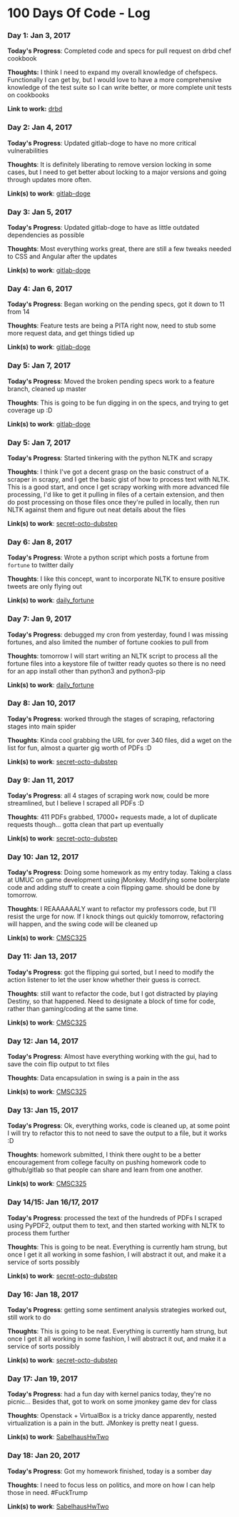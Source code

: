 # 100 Days Of Code - Log

### Day 1: Jan 3, 2017

**Today's Progress**: Completed code and specs for pull request on drbd chef cookbook

**Thoughts:** I think I need to expand my overall knowledge of chefspecs. Functionally I can get by, but I would love to have a more comprehensive knowledge of the test suite so I can write better, or more complete unit tests on cookbooks

**Link to work:** [drbd](https://github.com/chef-cookbooks/drbd/pull/8)

### Day 2: Jan 4, 2017

**Today's Progress**: Updated gitlab-doge to have no more critical vulnerabilities

**Thoughts**: It is definitely liberating to remove version locking in some cases, but I need to get better about locking to a major versions and going through updates more often.

**Link(s) to work**: [gitlab-doge](https://github.com/esabelhaus/gitlab-doge)

### Day 3: Jan 5, 2017

**Today's Progress**: Updated gitlab-doge to have as little outdated dependencies as possible

**Thoughts**: Most everything works great, there are still a few tweaks needed to CSS and Angular after the updates

**Link(s) to work**: [gitlab-doge](https://github.com/esabelhaus/gitlab-doge)

### Day 4: Jan 6, 2017

**Today's Progress**: Began working on the pending specs, got it down to 11 from 14

**Thoughts**: Feature tests are being a PITA right now, need to stub some more request data, and get things tidied up

**Link(s) to work**: [gitlab-doge](https://github.com/esabelhaus/gitlab-doge)

### Day 5: Jan 7, 2017

**Today's Progress**: Moved the broken pending specs work to a feature branch, cleaned up master

**Thoughts**: This is going to be fun digging in on the specs, and trying to get coverage up :D

**Link(s) to work**: [gitlab-doge](https://github.com/esabelhaus/gitlab-doge)

### Day 5: Jan 7, 2017

**Today's Progress**: Started tinkering with the python NLTK and scrapy

**Thoughts**: I think I've got a decent grasp on the basic construct of a scraper in scrapy, and I get the basic gist of how to process text with NLTK. This is a good start, and once I get scrapy working with more advanced file processing, I'd like to get it pulling in files of a certain extension, and then do post processing on those files once they're pulled in locally, then run NLTK against them and figure out neat details about the files

**Link(s) to work**: [secret-octo-dubstep](https://github.com/esabelhaus/secret-octo-dubstep)

### Day 6: Jan 8, 2017

**Today's Progress**: Wrote a python script which posts a fortune from `fortune` to twitter daily

**Thoughts**: I like this concept, want to incorporate NLTK to ensure positive tweets are only flying out

**Link(s) to work**: [daily_fortune](https://github.com/esabelhaus/daily_fortune)

### Day 7: Jan 9, 2017

**Today's Progress**: debugged my cron from yesterday, found I was missing fortunes, and also limited the number of fortune cookies to pull from

**Thoughts**: tomorrow I will start writing an NLTK script to process all the fortune files into a keystore file of twitter ready quotes so there is no need for an app install other than python3 and python3-pip

**Link(s) to work**: [daily_fortune](https://github.com/esabelhaus/daily_fortune)

### Day 8: Jan 10, 2017

**Today's Progress**: worked through the stages of scraping, refactoring stages into main spider

**Thoughts**: Kinda cool grabbing the URL for over 340 files, did a wget on the list for fun, almost a quarter gig worth of PDFs :D

**Link(s) to work**: [secret-octo-dubstep](https://github.com/esabelhaus/secret-octo-dubstep)

### Day 9: Jan 11, 2017

**Today's Progress**: all 4 stages of scraping work now, could be more streamlined, but I believe I scraped all PDFs :D

**Thoughts**: 411 PDFs grabbed, 17000+ requests made, a lot of duplicate requests though... gotta clean that part up eventually

**Link(s) to work**: [secret-octo-dubstep](https://github.com/esabelhaus/secret-octo-dubstep)

### Day 10: Jan 12, 2017

**Today's Progress**: Doing some homework as my entry today. Taking a class at UMUC on game development using jMonkey. Modifying some boilerplate code and adding stuff to create a coin flipping game. should be done by tomorrow.

**Thoughts**: I REAAAAAALY want to refactor my professors code, but I'll resist the urge for now. If I knock things out quickly tomorrow, refactoring will happen, and the swing code will be cleaned up

**Link(s) to work**: [CMSC325](https://github.com/esabelhaus-homework/CMSC325)

### Day 11: Jan 13, 2017

**Today's Progress**: got the flipping gui sorted, but I need to modify the action listener to let the user know whether their guess is correct.

**Thoughts**: still want to refactor the code, but I got distracted by playing Destiny, so that happened. Need to designate a block of time for code, rather than gaming/coding at the same time.

**Link(s) to work**: [CMSC325](https://github.com/esabelhaus-homework/CMSC325)

### Day 12: Jan 14, 2017

**Today's Progress**: Almost have everything working with the gui, had to save the coin flip output to txt files

**Thoughts**: Data encapsulation in swing is a pain in the ass

**Link(s) to work**: [CMSC325](https://github.com/esabelhaus-homework/CoinFlipping)

### Day 13: Jan 15, 2017

**Today's Progress**: Ok, everything works, code is cleaned up, at some point I will try to refactor this to not need to save the output to a file, but it works :D

**Thoughts**: homework submitted, I think there ought to be a better encouragement from college faculty on pushing homework code to github/gitlab so that people can share and learn from one another.

**Link(s) to work**: [CMSC325](https://github.com/esabelhaus-homework/CoinFlipping)

### Day 14/15: Jan 16/17, 2017

**Today's Progress**: processed the text of the hundreds of PDFs I scraped using PyPDF2, output them to text, and then started working with NLTK to process them further

**Thoughts**: This is going to be neat. Everything is currently ham strung, but once I get it all working in some fashion, I will abstract it out, and make it a service of sorts possibly

**Link(s) to work**: [secret-octo-dubstep](https://github.com/esabelhaus/secret-octo-dubstep)

### Day 16: Jan 18, 2017

**Today's Progress**: getting some sentiment analysis strategies worked out, still work to do

**Thoughts**: This is going to be neat. Everything is currently ham strung, but once I get it all working in some fashion, I will abstract it out, and make it a service of sorts possibly

**Link(s) to work**: [secret-octo-dubstep](https://github.com/esabelhaus/secret-octo-dubstep)

### Day 17: Jan 19, 2017

**Today's Progress**: had a fun day with kernel panics today, they're no picnic... Besides that, got to work on some jmonkey game dev for class

**Thoughts**: Openstack + VirtualBox is a tricky dance apparently, nested virtualization is a pain in the butt. JMonkey is pretty neat I guess.

**Link(s) to work**: [SabelhausHwTwo](https://github.com/esabelhaus-homework/SabelhausHwTwo)

### Day 18: Jan 20, 2017

**Today's Progress**: Got my homework finished, today is a somber day

**Thoughts**: I need to focus less on politics, and more on how I can help those in need. #FuckTrump

**Link(s) to work**: [SabelhausHwTwo](https://github.com/esabelhaus-homework/SabelhausHwTwo)
